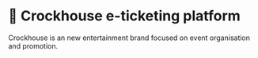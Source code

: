 # 🚀 Crockhouse e-ticketing platform

Crockhouse is an new entertainment brand focused on event organisation and promotion.
